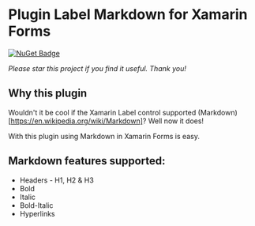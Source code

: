 # Plugin Label Markdown for Xamarin Forms

[![NuGet Badge](https://buildstats.info/nuget/Plugin.SegmentedControl.Netstandard)](https://www.nuget.org/packages/Plugin.SegmentedControl.Netstandard/)

*Please star this project if you find it useful. Thank you!*

## Why this plugin
Wouldn't it be cool if the Xamarin Label control supported (Markdown)[https://en.wikipedia.org/wiki/Markdown]? Well now it does!

With this plugin using Markdown in Xamarin Forms is easy. 

## Markdown features supported:
- Headers - H1, H2 & H3
- Bold
- Italic
- Bold-Italic
- Hyperlinks


